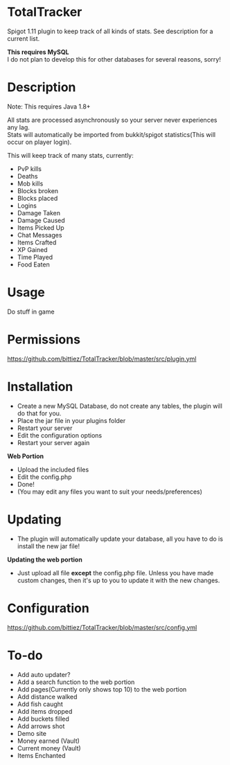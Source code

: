 # TotalTracker

Spigot 1.11 plugin to keep track of all kinds of stats. See description for a current list.

**This requires MySQL**   
I do not plan to develop this for other databases for several reasons, sorry!

# Description
Note: This requires Java 1.8+

All stats are processed asynchronously so your server never experiences any lag.  
Stats will automatically be imported from bukkit/spigot statistics(This will occur on player login).

This will keep track of many stats, currently:
- PvP kills
- Deaths
- Mob kills
- Blocks broken
- Blocks placed
- Logins
- Damage Taken
- Damage Caused
- Items Picked Up
- Chat Messages
- Items Crafted
- XP Gained
- Time Played
- Food Eaten

# Usage

Do stuff in game

# Permissions

https://github.com/bittiez/TotalTracker/blob/master/src/plugin.yml


# Installation

- Create a new MySQL Database, do not create any tables, the plugin will do that for you.
- Place the jar file in your plugins folder
- Restart your server
- Edit the configuration options
- Restart your server again

**Web Portion**

- Upload the included files
- Edit the config.php
- Done!
- (You may edit any files you want to suit your needs/preferences)

# Updating
- The plugin will automatically update your database, all you have to do is install the new jar file!

**Updating the web portion**  
- Just upload all file **except** the config.php file. Unless you have made custom changes, then it's up to you to update it with the new changes.

# Configuration

https://github.com/bittiez/TotalTracker/blob/master/src/config.yml

# To-do
- Add auto updater?
- Add a search function to the web portion
- Add pages(Currently only shows top 10) to the web portion
- Add distance walked
- Add fish caught
- Add items dropped
- Add buckets filled
- Add arrows shot
- Demo site
- Money earned (Vault)
- Current money (Vault)
- Items Enchanted
